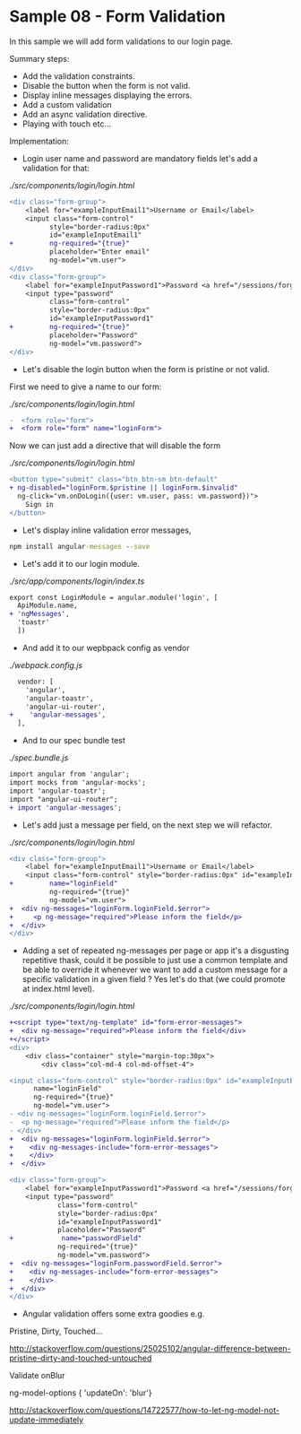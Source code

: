 # Sample 08 - Form Validation

In this sample we will add form validations to our login page.

Summary steps:

- Add the validation constraints.
- Disable the button when the form is not valid.
- Display inline messages displaying the errors.
- Add a custom validation
- Add an async validation directive.
- Playing with touch etc...

Implementation:

- Login user name and password are mandatory fields let's add a validation for that:

_./src/components/login/login.html_

```diff
<div class="form-group">
    <label for="exampleInputEmail1">Username or Email</label>
    <input class="form-control" 
          style="border-radius:0px" 
          id="exampleInputEmail1" 
+         ng-required="{true}"          
          placeholder="Enter email"
          ng-model="vm.user">
</div>
<div class="form-group">
    <label for="exampleInputPassword1">Password <a href="/sessions/forgot_password">(forgot password)</a></label>
    <input type="password" 
          class="form-control" 
          style="border-radius:0px" 
          id="exampleInputPassword1" 
+         ng-required="{true}"                    
          placeholder="Password"
          ng-model="vm.password">
</div>
```

- Let's disable the login button when the form is pristine or not valid.

First we need to give a name to our form:

_./src/components/login/login.html_

```diff
-  <form role="form">
+  <form role="form" name="loginForm">
```

Now we can just add a directive that will disable the form

_./src/components/login/login.html_

```diff
<button type="submit" class="btn btn-sm btn-default"
+ ng-disabled="loginForm.$pristine || loginForm.$invalid"
  ng-click="vm.onDoLogin({user: vm.user, pass: vm.password})">
    Sign in
</button>
```

- Let's display inline validation error messages, 

```cmd
npm install angular-messages --save
```

- Let's add it to our login module.

_./src/app/components/login/index.ts_

```diff
export const LoginModule = angular.module('login', [
  ApiModule.name,
+ 'ngMessages',
  'toastr'
  ])
```
- And add it to our wepbpack config as vendor

_./webpack.config.js_

```diff
  vendor: [
    'angular',
    'angular-toastr', 
    'angular-ui-router',
+    'angular-messages', 
  ],    
```

- And to our spec bundle test

_./spec.bundle.js_

```diff
import angular from 'angular';
import mocks from 'angular-mocks';
import 'angular-toastr';
import "angular-ui-router";
+ import 'angular-messages';
```

- Let's add just a message per field, on the next step we will refactor.

_./src/components/login/login.html_

```diff
<div class="form-group">
    <label for="exampleInputEmail1">Username or Email</label>
    <input class="form-control" style="border-radius:0px" id="exampleInputEmail1" placeholder="Enter email"
+         name="loginField"    
          ng-required="{true}" 
          ng-model="vm.user">
+  <div ng-messages="loginForm.loginField.$error">
+     <p ng-message="required">Please inform the field</p>
+  </div>
</div>
```

- Adding a set of repeated ng-messages per page or app it's a disgusting 
repetitive thask, could it be possible to just use a common template and
be able to override it whenever we want to add a custom message for a 
specific validation in a given field ? Yes let's do that (we could promote
at index.html level).

_./src/components/login/login.html_

```diff
+<script type="text/ng-template" id="form-error-messages">
+  <div ng-message="required">Please inform the field</div>
+</script>
<div>
    <div class="container" style="margin-top:30px">
        <div class="col-md-4 col-md-offset-4">
```

```diff
<input class="form-control" style="border-radius:0px" id="exampleInputEmail1" placeholder="Enter email"
      name="loginField"    
      ng-required="{true}" 
      ng-model="vm.user">
- <div ng-messages="loginForm.loginField.$error">
-  <p ng-message="required">Please inform the field</p>
- </div> 
+  <div ng-messages="loginForm.loginField.$error">   
+    <div ng-messages-include="form-error-messages">
+    </div>
+  </div>                                     
```

```diff
<div class="form-group">
    <label for="exampleInputPassword1">Password <a href="/sessions/forgot_password">(forgot password)</a></label>
    <input type="password" 
            class="form-control" 
            style="border-radius:0px" 
            id="exampleInputPassword1" 
            placeholder="Password"
+            name="passwordField"
            ng-required="{true}" 
            ng-model="vm.password">
+  <div ng-messages="loginForm.passwordField.$error">   
+    <div ng-messages-include="form-error-messages">
+    </div>
+  </div>                                     
</div>
```

- Angular validation offers some extra goodies e.g. 

Pristine, Dirty, Touched...

http://stackoverflow.com/questions/25025102/angular-difference-between-pristine-dirty-and-touched-untouched

Validate onBlur

ng-model-options 
{ 'updateOn': 'blur'}

http://stackoverflow.com/questions/14722577/how-to-let-ng-model-not-update-immediately


